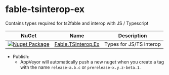 # fable-tsinterop-ex

Contains types required for ts2fable and interop with JS / Typescript

|NuGet|Name|Description|
|-----|----|-----------|
|[![Nuget Package](https://img.shields.io/nuget/v/0x53A.Fable.TSInterop.Ex.svg)](https://www.nuget.org/packages/0x53A.Fable.TSInterop.Ex)|[Fable.TSInterop.Ex](src/Fable.TSInterop.Ex)|Types for JS/TS interop|

- Publish:
  * AppVeyor will automatically push a new nuget when you create a tag with the name ``release-a.b.c`` or ``prerelease-x.y.z-beta.1``.
